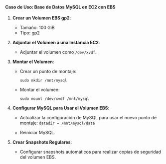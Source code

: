 #### Caso de Uso: Base de Datos MySQL en EC2 con EBS

1. **Crear un Volumen EBS gp2**:
    
    - Tamaño: 100 GiB
    - Tipo: gp2
    
2. **Adjuntar el Volumen a una Instancia EC2**:
    
    - Adjuntar el volumen como `/dev/xvdf`.
3. **Montar el Volumen**:
    
    - Crear un punto de montaje:
        
        `sudo mkdir /mnt/mysql`
        
    - Montar el volumen:
        
        `sudo mount /dev/xvdf /mnt/mysql`
        
4. **Configurar MySQL para Usar el Volumen EBS**:
    
    - Actualizar la configuración de MySQL para usar el nuevo punto de montaje:
        `datadir = /mnt/mysql/data`
        
    - Reiniciar MySQL.
	
5. **Crear Snapshots Regulares**:
    - Configurar snapshots automáticos para realizar copias de seguridad del volumen EBS.